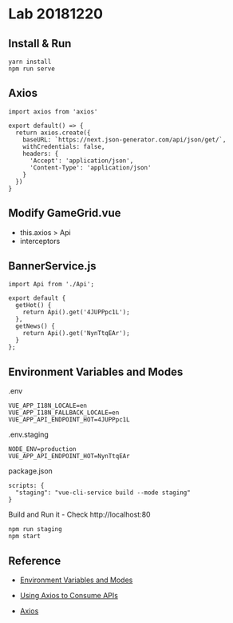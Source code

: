 # Lab 20181220

## Install & Run

```
yarn install
npm run serve
```

## Axios

```
import axios from 'axios'

export default() => {
  return axios.create({
    baseURL: `https://next.json-generator.com/api/json/get/`,
    withCredentials: false,
    headers: {
      'Accept': 'application/json',
      'Content-Type': 'application/json'
    }
  })
}
```

## Modify GameGrid.vue

- this.axios > Api
- interceptors

## BannerService.js

```
import Api from './Api';

export default {
  getHot() {
    return Api().get('4JUPPpc1L');
  },
  getNews() {
    return Api().get('NynTtqEAr');
  }
};
```

## Environment Variables and Modes

.env
```
VUE_APP_I18N_LOCALE=en
VUE_APP_I18N_FALLBACK_LOCALE=en
VUE_APP_API_ENDPOINT_HOT=4JUPPpc1L
```

.env.staging
```
NODE_ENV=production
VUE_APP_API_ENDPOINT_HOT=NynTtqEAr
```

package.json
```
scripts: {
  "staging": "vue-cli-service build --mode staging"
}
```

Build and Run it - Check http://localhost:80
```
npm run staging
npm start
```

## Reference

- [Environment Variables and Modes](https://cli.vuejs.org/guide/mode-and-env.html)

- [Using Axios to Consume APIs
](https://vuejs.org/v2/cookbook/using-axios-to-consume-apis.html#Base-Example)

- [Axios](https://github.com/axios/axios)